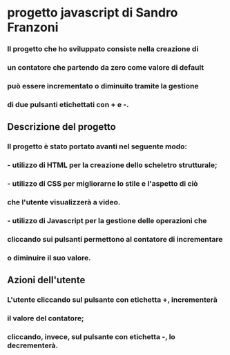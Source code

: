 # progetto javascript di Sandro Franzoni
### Il progetto che ho sviluppato consiste nella creazione di 
### un contatore che partendo da zero come  valore di default
### può essere incrementato o diminuito tramite la gestione 
### di due pulsanti etichettati con + e -.

## Descrizione del progetto
### Il progetto è stato portato avanti nel seguente modo:
### - utilizzo di HTML per la creazione dello scheletro strutturale;
### - utilizzo di CSS per migliorarne lo stile e l'aspetto di ciò
###   che l'utente visualizzerà a video.
### - utilizzo di Javascript per la gestione delle operazioni che 
###   cliccando sui pulsanti permettono al contatore di incrementare
###   o diminuire il suo valore.

## Azioni dell'utente
### L'utente cliccando sul pulsante con etichetta +, incrementerà 
### il valore del contatore;
### cliccando, invece, sul pulsante con etichetta -, lo decrementerà.

